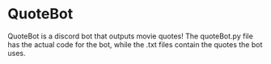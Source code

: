 # QuoteBot
QuoteBot is a discord bot that outputs movie quotes!
The quoteBot.py file has the actual code for the bot, while the .txt files contain the quotes the bot uses. 
